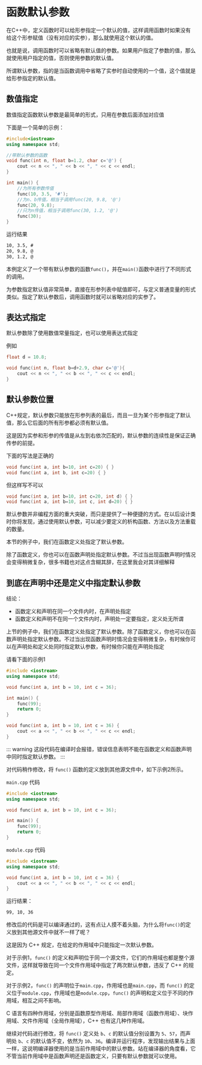# 函数默认参数
在C++中，定义函数时可以给形参指定一个默认的值，这样调用函数时如果没有给这个形参赋值（没有对应的实参），那么就使用这个默认的值。

也就是说，调用函数时可以省略有默认值的参数。如果用户指定了参数的值，那么就使用用户指定的值，否则使用参数的默认值。

所谓默认参数，指的是当函数调用中省略了实参时自动使用的一个值，这个值就是给形参指定的默认值。

## 数值指定
数值指定函数默认参数是最简单的形式，只用在参数后面添加对应值

下面是一个简单的示例：

```cpp
#include<iostream>
using namespace std;

//带默认参数的函数
void func(int n, float b=1.2, char c='@') {
    cout << n << ", " << b << ", " << c << endl;
}

int main() {
    //为所有参数传值
    func(10, 3.5, '#');
    //为n、b传值，相当于调用func(20, 9.8, '@')
    func(20, 9.8);
    //只为n传值，相当于调用func(30, 1.2, '@')
    func(30);
}
```

运行结果
```txt
10, 3.5, #
20, 9.8, @
30, 1.2, @
```

本例定义了一个带有默认参数的函数`func()`，并在`main()`函数中进行了不同形式的调用。

为参数指定默认值非常简单，直接在形参列表中赋值即可，与定义普通变量的形式类似。指定了默认参数后，调用函数时就可以省略对应的实参了。

## 表达式指定

默认参数除了使用数值常量指定，也可以使用表达式指定

例如

```cpp
float d = 10.8;

void func(int n, float b=d+2.9, char c='@'){
    cout << n << ", " << b << ", " << c << endl;
}
```

## 默认参数位置
C++规定，默认参数只能放在形参列表的最后，而且一旦为某个形参指定了默认值，那么它后面的所有形参都必须有默认值。

这是因为实参和形参的传值是从左到右依次匹配的，默认参数的连续性是保证正确传参的前提。

下面的写法是正确的

```cpp
void func(int a, int b=10, int c=20) { }
void func(int a, int b, int c=20) { }
```

但这样写不可以

```cpp
void func(int a, int b=10, int c=20, int d) { }
void func(int a, int b=10, int c, int d=20) { }
```

默认参数并非编程方面的重大突破，而只是提供了一种便捷的方式。在以后设计类时你将发现，通过使用默认参数，可以减少要定义的析构函数、方法以及方法重载的数量。

本节的例子中，我们在函数定义处指定了默认参数。

除了函数定义，你也可以在函数声明处指定默认参数。不过当出现函数声明时情况会变得稍微复杂，很多书籍也对这点含糊其辞，在这里我会对其详细解释

## 到底在声明中还是定义中指定默认参数

结论：
- 函数定义和声明在同一个文件内时，在声明处指定
- 函数定义和声明不在同一个文件内时，声明处一定要指定，定义处无所谓

上节的例子中，我们在函数定义处指定了默认参数。除了函数定义，你也可以在函数声明处指定默认参数。不过当出现函数声明时情况会变得稍微复杂，有时候你可以在声明处和定义处同时指定默认参数，有时候你只能在声明处指定                                                                                                     

请看下面的示例1
```cpp
#include <iostream>
using namespace std;

void func(int a, int b = 10, int c = 36);

int main() {
    func(99);
    return 0;
}

void func(int a, int b = 10, int c = 36) {
    cout << a << ", " << b << ", " << c << endl;
}
```
::: warning
这段代码在编译时会报错，错误信息表明不能在函数定义和函数声明中同时指定默认参数。
:::

对代码稍作修改，将 `func()` 函数的定义放到其他源文件中，如下示例2所示。


`main.cpp` 代码
```cpp
#include <iostream>
using namespace std;

void func(int a, int b = 10, int c = 36);

int main() {
    func(99);
    return 0;
}
```
`module.cpp` 代码
```cpp
#include <iostream>
using namespace std;

void func(int a, int b = 10, int c = 36) {
    cout << a << ", " << b << ", " << c << endl;
}
```

运行结果：
```txt
99, 10, 36 
```

修改后的代码是可以编译通过的，这有点让人摸不着头脑，为什么将`func()`的定义放到其他源文件中就不一样了呢？

这是因为 C++ 规定，在给定的作用域中只能指定一次默认参数。    

对于示例1，`func()` 的定义和声明位于同一个源文件，它们的作用域也都是整个源文件，这样就导致在同一个文件作用域中指定了两次默认参数，违反了 C++ 的规定。    

对于示例2，`func()` 的声明位于`main.cpp`，作用域也是`main.cpp`，而 `func()` 的定义位于`module.cpp`，作用域也是`module.cpp`，`func()` 的声明和定义位于不同的作用域，相互之间不影响。    

C 语言有四种作用域，分别是函数原型作用域、局部作用域（函数作用域）、块作用域、文件作用域（全局作用域），C++ 也有这几种作用域。

继续对代码进行修改，将 `func()` 定义处 `b`、`c` 的默认值分别设置为 `5`、`57`，而声明处 `b`、`c` 的默认值不变，依然为 `10`、`36`。编译并运行程序，发现输出结果与上面一样，这说明编译器使用的是当前作用域中的默认参数。站在编译器的角度看，它不管当前作用域中是函数声明还是函数定义，只要有默认参数就可以使用。